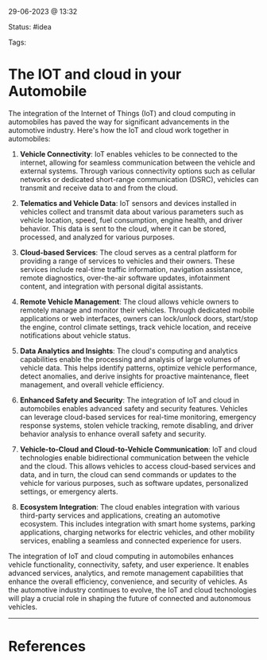 29-06-2023 @ 13:32

Status: #idea

Tags: 

# The IOT and cloud in your Automobile

The integration of the Internet of Things (IoT) and cloud computing in automobiles has paved the way for significant advancements in the automotive industry. Here's how the IoT and cloud work together in automobiles:

1. **Vehicle Connectivity**: IoT enables vehicles to be connected to the internet, allowing for seamless communication between the vehicle and external systems. Through various connectivity options such as cellular networks or dedicated short-range communication (DSRC), vehicles can transmit and receive data to and from the cloud.
    
2. **Telematics and Vehicle Data**: IoT sensors and devices installed in vehicles collect and transmit data about various parameters such as vehicle location, speed, fuel consumption, engine health, and driver behavior. This data is sent to the cloud, where it can be stored, processed, and analyzed for various purposes.
    
3. **Cloud-based Services**: The cloud serves as a central platform for providing a range of services to vehicles and their owners. These services include real-time traffic information, navigation assistance, remote diagnostics, over-the-air software updates, infotainment content, and integration with personal digital assistants.
    
4. **Remote Vehicle Management**: The cloud allows vehicle owners to remotely manage and monitor their vehicles. Through dedicated mobile applications or web interfaces, owners can lock/unlock doors, start/stop the engine, control climate settings, track vehicle location, and receive notifications about vehicle status.
    
5. **Data Analytics and Insights**: The cloud's computing and analytics capabilities enable the processing and analysis of large volumes of vehicle data. This helps identify patterns, optimize vehicle performance, detect anomalies, and derive insights for proactive maintenance, fleet management, and overall vehicle efficiency.
    
6. **Enhanced Safety and Security**: The integration of IoT and cloud in automobiles enables advanced safety and security features. Vehicles can leverage cloud-based services for real-time monitoring, emergency response systems, stolen vehicle tracking, remote disabling, and driver behavior analysis to enhance overall safety and security.
    
7. **Vehicle-to-Cloud and Cloud-to-Vehicle Communication**: IoT and cloud technologies enable bidirectional communication between the vehicle and the cloud. This allows vehicles to access cloud-based services and data, and in turn, the cloud can send commands or updates to the vehicle for various purposes, such as software updates, personalized settings, or emergency alerts.
    
8. **Ecosystem Integration**: The cloud enables integration with various third-party services and applications, creating an automotive ecosystem. This includes integration with smart home systems, parking applications, charging networks for electric vehicles, and other mobility services, enabling a seamless and connected experience for users.
    

The integration of IoT and cloud computing in automobiles enhances vehicle functionality, connectivity, safety, and user experience. It enables advanced services, analytics, and remote management capabilities that enhance the overall efficiency, convenience, and security of vehicles. As the automotive industry continues to evolve, the IoT and cloud technologies will play a crucial role in shaping the future of connected and autonomous vehicles.

---
# References

